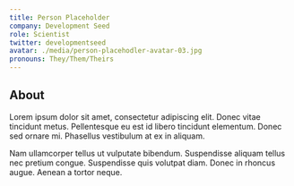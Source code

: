 ```yaml
---
title: Person Placeholder
company: Development Seed
role: Scientist
twitter: developmentseed
avatar: ./media/person-placehodler-avatar-03.jpg
pronouns: They/Them/Theirs
---
```

## About

Lorem ipsum dolor sit amet, consectetur adipiscing elit. Donec vitae tincidunt metus. Pellentesque eu est id libero tincidunt elementum. Donec sed ornare mi. Phasellus vestibulum at ex in aliquam.

Nam ullamcorper tellus ut vulputate bibendum. Suspendisse aliquam tellus nec pretium congue. Suspendisse quis volutpat diam. Donec in rhoncus augue. Aenean a tortor neque. 

